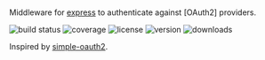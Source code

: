 #

Middleware for [express] to authenticate against [OAuth2] providers.

![build status](http://img.shields.io/travis/izaakschroeder/s3-streams.svg?style=flat)
![coverage](http://img.shields.io/coveralls/izaakschroeder/s3-streams.svg?style=flat)
![license](http://img.shields.io/npm/l/s3-streams.svg?style=flat)
![version](http://img.shields.io/npm/v/s3-streams.svg?style=flat)
![downloads](http://img.shields.io/npm/dm/s3-streams.svg?style=flat)

Inspired by [simple-oauth2].

```javascript

```

[express]: http://expressjs.com/
[OAuth 2]: http://oauth.net/2/
[simple-oauth2]: https://github.com/andreareginato/simple-oauth2/
